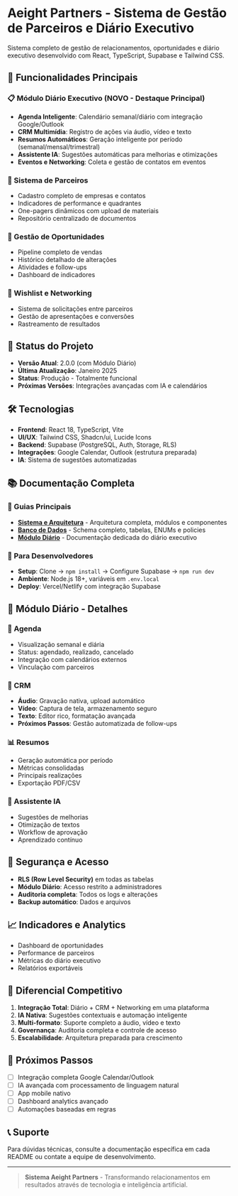 
# Aeight Partners - Sistema de Gestão de Parceiros e Diário Executivo

Sistema completo de gestão de relacionamentos, oportunidades e diário executivo desenvolvido com React, TypeScript, Supabase e Tailwind CSS.

## 🎯 Funcionalidades Principais

### 📋 **Módulo Diário Executivo** (NOVO - Destaque Principal)
- **Agenda Inteligente**: Calendário semanal/diário com integração Google/Outlook
- **CRM Multimídia**: Registro de ações via áudio, vídeo e texto
- **Resumos Automáticos**: Geração inteligente por período (semanal/mensal/trimestral)
- **Assistente IA**: Sugestões automáticas para melhorias e otimizações
- **Eventos e Networking**: Coleta e gestão de contatos em eventos

### 🏢 Sistema de Parceiros
- Cadastro completo de empresas e contatos
- Indicadores de performance e quadrantes
- One-pagers dinâmicos com upload de materiais
- Repositório centralizado de documentos

### 💼 Gestão de Oportunidades
- Pipeline completo de vendas
- Histórico detalhado de alterações
- Atividades e follow-ups
- Dashboard de indicadores

### 🎯 Wishlist e Networking
- Sistema de solicitações entre parceiros
- Gestão de apresentações e conversões
- Rastreamento de resultados

## 🚀 Status do Projeto

- **Versão Atual**: 2.0.0 (com Módulo Diário)
- **Última Atualização**: Janeiro 2025
- **Status**: Produção - Totalmente funcional
- **Próximas Versões**: Integrações avançadas com IA e calendários

## 🛠️ Tecnologias

- **Frontend**: React 18, TypeScript, Vite
- **UI/UX**: Tailwind CSS, Shadcn/ui, Lucide Icons
- **Backend**: Supabase (PostgreSQL, Auth, Storage, RLS)
- **Integrações**: Google Calendar, Outlook (estrutura preparada)
- **IA**: Sistema de sugestões automatizadas

## 📚 Documentação Completa

### 📖 Guias Principais
- **[Sistema e Arquitetura](./README.sistema.md)** - Arquitetura completa, módulos e componentes
- **[Banco de Dados](./README.dados.md)** - Schema completo, tabelas, ENUMs e policies
- **[Módulo Diário](./docs/DIARIO.README.md)** - Documentação dedicada do diário executivo

### 🔧 Para Desenvolvedores
- **Setup**: Clone → `npm install` → Configure Supabase → `npm run dev`
- **Ambiente**: Node.js 18+, variáveis em `.env.local`
- **Deploy**: Vercel/Netlify com integração Supabase

## 🎯 Módulo Diário - Detalhes

### 📅 Agenda
- Visualização semanal e diária
- Status: agendado, realizado, cancelado
- Integração com calendários externos
- Vinculação com parceiros

### 📝 CRM
- **Áudio**: Gravação nativa, upload automático
- **Vídeo**: Captura de tela, armazenamento seguro
- **Texto**: Editor rico, formatação avançada
- **Próximos Passos**: Gestão automatizada de follow-ups

### 📊 Resumos
- Geração automática por período
- Métricas consolidadas
- Principais realizações
- Exportação PDF/CSV

### 🤖 Assistente IA
- Sugestões de melhorias
- Otimização de textos
- Workflow de aprovação
- Aprendizado contínuo

## 🔐 Segurança e Acesso

- **RLS (Row Level Security)** em todas as tabelas
- **Módulo Diário**: Acesso restrito a administradores
- **Auditoria completa**: Todos os logs e alterações
- **Backup automático**: Dados e arquivos

## 📈 Indicadores e Analytics

- Dashboard de oportunidades
- Performance de parceiros
- Métricas do diário executivo
- Relatórios exportáveis

## 🌟 Diferencial Competitivo

1. **Integração Total**: Diário + CRM + Networking em uma plataforma
2. **IA Nativa**: Sugestões contextuais e automação inteligente
3. **Multi-formato**: Suporte completo a áudio, vídeo e texto
4. **Governança**: Auditoria completa e controle de acesso
5. **Escalabilidade**: Arquitetura preparada para crescimento

## 🎯 Próximos Passos

- [ ] Integração completa Google Calendar/Outlook
- [ ] IA avançada com processamento de linguagem natural
- [ ] App mobile nativo
- [ ] Dashboard analytics avançado
- [ ] Automações baseadas em regras

## 📞 Suporte

Para dúvidas técnicas, consulte a documentação específica em cada README ou contate a equipe de desenvolvimento.

---

> **Sistema Aeight Partners** - Transformando relacionamentos em resultados através de tecnologia e inteligência artificial.
